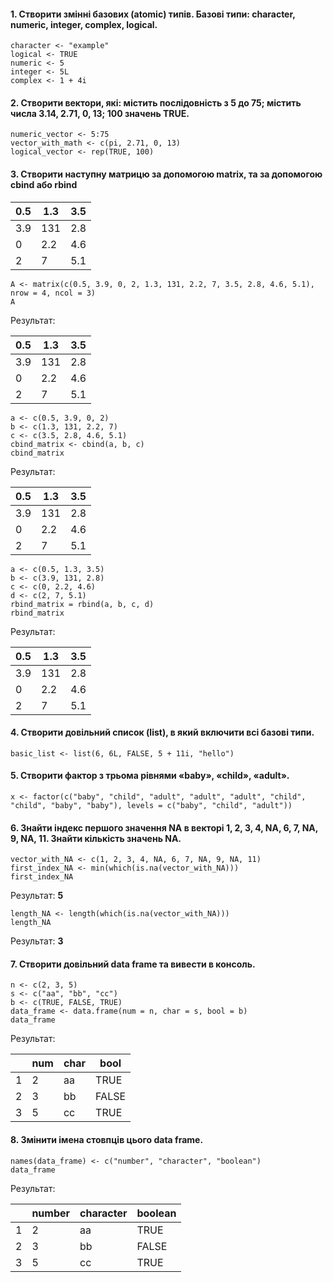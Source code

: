 #### 1.	Створити змінні базових (atomic) типів. Базові типи: character, numeric, integer, complex, logical.
```{r}
character <- "example"
logical <- TRUE
numeric <- 5
integer <- 5L
complex <- 1 + 4i
```
#### 2.	Створити вектори, які: містить послідовність з 5 до 75; містить числа 3.14, 2.71, 0, 13; 100 значень TRUE.
```{r}
numeric_vector <- 5:75
vector_with_math <- c(pi, 2.71, 0, 13)
logical_vector <- rep(TRUE, 100)
```
#### 3.	Створити наступну матрицю за допомогою matrix, та за допомогою cbind або rbind
| 0.5 | 1.3 | 3.5 |
|---|---|---|
| 3.9 | 131 | 2.8 |
| 0   | 2.2 | 4.6 |
| 2   | 7   | 5.1 |

```{r}
A <- matrix(c(0.5, 3.9, 0, 2, 1.3, 131, 2.2, 7, 3.5, 2.8, 4.6, 5.1), nrow = 4, ncol = 3)
A
```
Результат:

| 0.5 | 1.3 | 3.5 |
|---|---|---|
| 3.9 | 131 | 2.8 |
| 0   | 2.2 | 4.6 |
| 2   | 7   | 5.1 |

```{r}
a <- c(0.5, 3.9, 0, 2)
b <- c(1.3, 131, 2.2, 7)
c <- c(3.5, 2.8, 4.6, 5.1)
cbind_matrix <- cbind(a, b, c)
cbind_matrix
```
Результат:

| 0.5 | 1.3 | 3.5 |
|---|---|---|
| 3.9 | 131 | 2.8 |
| 0   | 2.2 | 4.6 |
| 2   | 7   | 5.1 |

```{r}
a <- c(0.5, 1.3, 3.5)
b <- c(3.9, 131, 2.8)
c <- c(0, 2.2, 4.6)
d <- c(2, 7, 5.1)
rbind_matrix = rbind(a, b, c, d)
rbind_matrix
```
Результат:

| 0.5 | 1.3 | 3.5 |
|---|---|---|
| 3.9 | 131 | 2.8 |
| 0   | 2.2 | 4.6 |
| 2   | 7   | 5.1 |
#### 4.	Створити довільний список (list), в який включити всі базові типи.
```{r}
basic_list <- list(6, 6L, FALSE, 5 + 11i, "hello")
```
#### 5. Створити фактор з трьома рівнями «baby», «child», «adult».
```{r}
x <- factor(c("baby", "child", "adult", "adult", "adult", "child", "child", "baby", "baby"), levels = c("baby", "child", "adult"))
```
#### 6.	Знайти індекс першого значення NA в векторі 1, 2, 3, 4, NA, 6, 7, NA, 9, NA, 11. Знайти кількість значень NA.
```{r}
vector_with_NA <- c(1, 2, 3, 4, NA, 6, 7, NA, 9, NA, 11)
first_index_NA <- min(which(is.na(vector_with_NA)))
first_index_NA
```
Результат: **5**
```{r}
length_NA <- length(which(is.na(vector_with_NA)))
length_NA
```
Результат: **3**
#### 7.	Створити довільний data frame та вивести в консоль.
```{r}
n <- c(2, 3, 5)
s <- c("aa", "bb", "cc")
b <- c(TRUE, FALSE, TRUE)
data_frame <- data.frame(num = n, char = s, bool = b)
data_frame
```
Результат:

|    |num |char|bool |
|----|----|----|---- |
|1   |2   |aa  |TRUE |
|2   |3   |bb  |FALSE|
|3   |5   |cc  |TRUE |
#### 8.	Змінити імена стовпців цього data frame.
```{r}
names(data_frame) <- c("number", "character", "boolean")
data_frame
```
Результат:

|    |number |character|boolean |
|----|----   |----     |----    |
|1   |2      |aa       |TRUE    |
|2   |3      |bb       |FALSE   |
|3   |5      |cc       |TRUE    |
